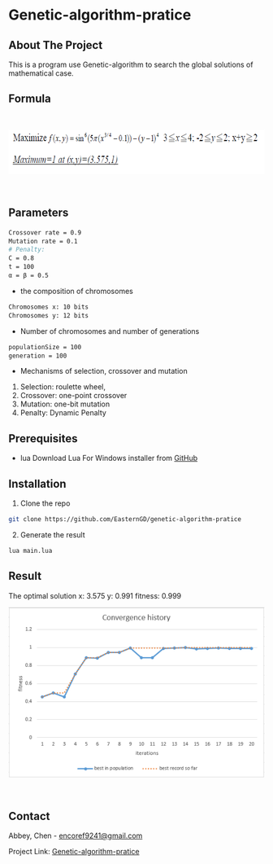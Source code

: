 # Genetic-algorithm-pratice

<!-- ABOUT THE PROJECT -->
## About The Project
This is a program use Genetic-algorithm to search the global solutions of mathematical case.

## Formula
<!-- PROJECT LOGO -->
<br />
<p align="center">
<img src="images/formula.png" alt="Logo" width="659" height="87"> 
</p>
<br/>

## Parameters
```sh
Crossover rate = 0.9
Mutation rate = 0.1
# Penalty: 
C = 0.8
t = 100
α = β = 0.5 
```

* the composition of chromosomes
```sh
Chromosomes x: 10 bits
Chromosomes y: 12 bits
```

* Number of chromosomes and number of generations
```sh
populationSize = 100
generation = 100
```

* Mechanisms of selection, crossover and mutation
1. Selection: roulette wheel,
2. Crossover: one-point crossover
3. Mutation: one-bit mutation
4. Penalty: Dynamic Penalty

## Prerequisites
* lua
Download Lua For Windows installer from [GitHub](http://github.com/rjpcomputing/luaforwindows/releases)

## Installation

1. Clone the repo 
```sh
git clone https://github.com/EasternGD/genetic-algorithm-pratice
```
2. Generate the result 
```sh
lua main.lua
```

## Result
The optimal solution x: 3.575 y: 0.991 fitness: 0.999
<br />
<p align="center">
<img src="images/result_chart.png"> 
</p>
<br/>

## Contact

Abbey, Chen - encoref9241@gmail.com

Project Link: [Genetic-algorithm-pratice](https://github.com/EasternGD/genetic-algorithm-pratice)
